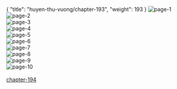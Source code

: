 { "title": "huyen-thu-vuong/chapter-193", "weight": 193 }
<img src="huyen-thu-vuong_0193_01-9bab1415a864ce9aec7b204f2be58895.webp" alt="page-1" origin="http://1.bp.blogspot.com/-zNGE8RfwarM/Wr8Sjot9mAI/AAAAAAAANOI/CyVOXXIyZ1YXBFjHcGLGjIStbDjSJRigQCLcBGAs/s1600/1.jpg?imgmax=0"><br/>
<img src="huyen-thu-vuong_0193_02-f056f14d34c120c3907a8660284717e0.webp" alt="page-2" origin="http://1.bp.blogspot.com/-Hnuu9EAQ82g/Wr8SjmJkFgI/AAAAAAAANOM/2qxnWFkDi6QcTarfLwR_krx_EYDA5iB7QCLcBGAs/s1600/2.jpg?imgmax=0"><br/>
<img src="huyen-thu-vuong_0193_03-44091c2b79cb213039b57a193bd65a5a.webp" alt="page-3" origin="http://1.bp.blogspot.com/-jafq_ghdJVc/Wr8Skk9yJwI/AAAAAAAANOU/EBJKFxmeWaMleJNwr0TFd-YVAY3Ms-5EQCLcBGAs/s1600/3.jpg?imgmax=0"><br/>
<img src="huyen-thu-vuong_0193_04-97465d4cc82b699a010cc48cea697726.webp" alt="page-4" origin="http://1.bp.blogspot.com/-i6gilpYqwpg/Wr8Sk55TPoI/AAAAAAAANOY/fWUKWiaJPBsiKquMQzlH5DlBxC6MlEfbACLcBGAs/s1600/4.jpg?imgmax=0"><br/>
<img src="huyen-thu-vuong_0193_05-3bb8878127e5c3be9e5c2f820100b685.webp" alt="page-5" origin="http://1.bp.blogspot.com/-x14Mu7JBGJM/Wr8SlHxSbWI/AAAAAAAANOc/mXmlNsjWbXoxnasv5RV7cSACaaSxwQ4gQCLcBGAs/s1600/5.jpg?imgmax=0"><br/>
<img src="huyen-thu-vuong_0193_06-14907e05630cb362de58429c0d5e3522.webp" alt="page-6" origin="http://1.bp.blogspot.com/-N3DC_bimADw/Wr8SllUyCwI/AAAAAAAANOg/GCu2_WCZONcMy4aE0lrmaitZkOCgshFzwCLcBGAs/s1600/6.jpg?imgmax=0"><br/>
<img src="huyen-thu-vuong_0193_07-5eb806427c43a5d750e6cb0f30732c8e.webp" alt="page-7" origin="http://1.bp.blogspot.com/-OxIdTapdVvU/Wr8Sl3JAWtI/AAAAAAAANOk/53Br9mC2Kh0s8wUnOAc70I4mKZ4iJizOACLcBGAs/s1600/7.jpg?imgmax=0"><br/>
<img src="huyen-thu-vuong_0193_08-b8a90155d1f468f111e77e241953def1.webp" alt="page-8" origin="http://1.bp.blogspot.com/-lfoUlEFGTj8/Wr8SmAvoCJI/AAAAAAAANOo/sK2Af9AjfRAThAe9HhCiA2n8MQ0UEQa8wCLcBGAs/s1600/8.jpg?imgmax=0"><br/>
<img src="huyen-thu-vuong_0193_09-a2efec1df490eeb895cee88ca6d0c436.webp" alt="page-9" origin="http://1.bp.blogspot.com/-4GSW3fd2EWs/Wr8SmQpWsvI/AAAAAAAANOs/INb9V248K_gr7gRt2A0XHm3d-tvWT3n0wCLcBGAs/s1600/9.jpg?imgmax=0"><br/>
<img src="huyen-thu-vuong_0193_10-850x1145-c126f8ff0eff9ffc2edff10021dcfa53.webp" alt="page-10" origin="http://1.bp.blogspot.com/-5W6U8oGwvMs/Wr8Sjicm0II/AAAAAAAANOQ/aRfUDTVCtb4btk7vaTBp3SHwL9LFLQ1SQCLcBGAs/s1600/10.jpg?imgmax=0"><br/>
<br/><a class="nextchap" href="/huyen-thu-vuong/chapter-194">chapter-194</a>
